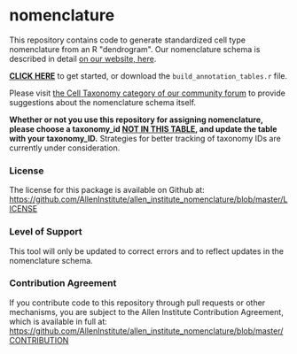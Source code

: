 # nomenclature
This repository contains code to generate standardized cell type nomenclature from an R "dendrogram".  Our nomenclature schema is described in detail [on our website, here](https://portal.brain-map.org/explore/classes/nomenclature).  

**[CLICK HERE](https://github.com/AllenInstitute/allen_institute_nomenclature/blob/master/build_annotation_tables.md)** to get started, or download the `build_annotation_tables.r` file.

Please visit [the Cell Taxonomy category of our community forum](https://community.brain-map.org/c/cell-taxonomies) to provide suggestions about the nomenclature schema itself.

**Whether or not you use this repository for assigning nomenclature, please choose a taxonomy_id [NOT IN THIS TABLE](https://docs.google.com/spreadsheets/d/10gYNyOhc0YHOYKjgsvLfumf65CqLeiVDCE3Wrxz4Txo/edit?usp=sharing), and update the table with your taxonomy_ID.**  Strategies for better tracking of taxonomy IDs are currently under consideration.  


### License

The license for this package is available on Github at: https://github.com/AllenInstitute/allen_institute_nomenclature/blob/master/LICENSE

### Level of Support

This tool will only be updated to correct errors and to reflect updates in the nomenclature schema.

### Contribution Agreement

If you contribute code to this repository through pull requests or other mechanisms, you are subject to the Allen Institute Contribution Agreement, which is available in full at: https://github.com/AllenInstitute/allen_institute_nomenclature/blob/master/CONTRIBUTION
